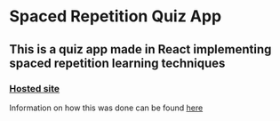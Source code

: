 # Spaced Repetition Quiz App
## This is a quiz app made in React implementing spaced repetition learning techniques

### [Hosted site](https://spaced-repetition-quiz.netlify.app)
Information on how this was done can be found [here](https://spaced-repetition-quiz.netlify.app/info)
